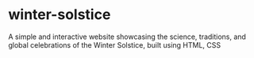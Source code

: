 # winter-solstice
A simple and interactive website showcasing the science, traditions, and global celebrations of the Winter Solstice, built using HTML, CSS
